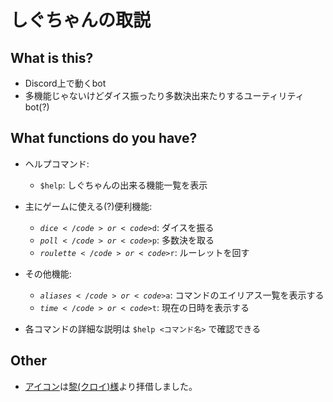 # しぐちゃんの取説

## What is this?

- Discord上で動くbot
- 多機能じゃないけどダイス振ったり多数決出来たりするユーティリティbot(?)

## What functions do you have?

- ​ヘルプコマンド:
  - <code>$help</code>: しぐちゃんの出来る機能一覧を表示
- 主にゲームに使える(?)便利機能:
  - <code>$dice</code> or <code>$d</code>: ダイスを振る
  - <code>$poll</code> or <code>$p</code>: 多数決を取る
  - <code>$roulette</code> or <code>$r</code>: ルーレットを回す
- その他機能:
  - <code>$aliases</code> or <code>$a</code>: コマンドのエイリアス一覧を表示する
  - <code>$time</code> or <code>$t</code>: 現在の日時を表示する

- 各コマンドの詳細な説明は <code>$help <コマンド名></code> で確認できる

## Other

- [アイコン](http://seiga.nicovideo.jp/seiga/im6389869)は[黎(クロイ)様](https://www.pixiv.net/member.php?id=1243867)より拝借しました。
